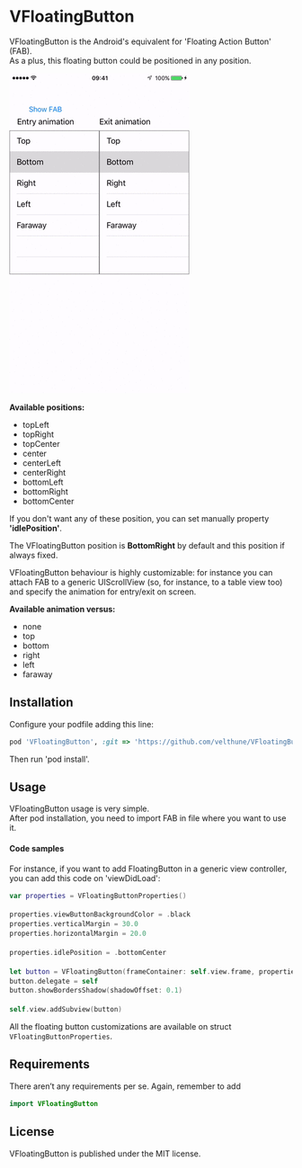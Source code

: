 # VFloatingButton

VFloatingButton is the Android's equivalent for 'Floating Action Button' (FAB).  
As a plus, this floating button could be positioned in any position.

![alt tag](images/VFloatingButton.gif)

**Available positions:**

- topLeft 
- topRight
- topCenter
- center 
- centerLeft 
- centerRight
- bottomLeft 
- bottomRight
- bottomCenter 

If you don't want any of these position, you can set manually property **'idlePosition'**.

The VFloatingButton position is **BottomRight** by default and this position if always fixed.

VFloatingButton behaviour is highly customizable: for instance you can attach FAB to a generic UIScrollView (so, for instance, to a table view too) and specify the animation for entry/exit on screen.

**Available animation versus:**

- none 
- top 
- bottom
- right 
- left 
- faraway 


## Installation
 
Configure your podfile adding this line:

```ruby
pod 'VFloatingButton', :git => 'https://github.com/velthune/VFloatingButton'
```   
     
Then run 'pod install'.

## Usage

VFloatingButton usage is very simple.  
After pod installation, you need to import FAB in file where you want to use it.

#### Code samples

For instance, if you want to add FloatingButton in a generic view controller, you can add this code on 'viewDidLoad':

```swift
var properties = VFloatingButtonProperties()
     
properties.viewButtonBackgroundColor = .black
properties.verticalMargin = 30.0
properties.horizontalMargin = 20.0
        
properties.idlePosition = .bottomCenter 
        
let button = VFloatingButton(frameContainer: self.view.frame, properties: properties)
button.delegate = self
button.showBordersShadow(shadowOffset: 0.1)
   
self.view.addSubview(button)    
```

All the floating button customizations are available on struct `VFloatingButtonProperties`.

## Requirements

There aren’t any requirements per se. Again, remember to add

```swift
import VFloatingButton
```

## License

VFloatingButton is published under the MIT license.
